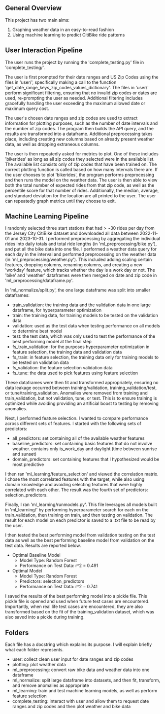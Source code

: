 ## General Overview
This project has two main aims:
1. Graphing weather data in an easy-to-read fashion
2. Using machine learning to predict CitiBike ride patterns

## User Interaction Pipeline
The user runs the project by running the 'complete_testing.py' file in 'complete_testing/'. 

The user is first prompted for their date ranges and US Zip Codes using the files in 'user/', specifically making a call to the function 'get_date_range_keys_zip_codes_values_dictionary'. The files in 'user/' perform significant filtering, ensuring that no invalid zip codes or dates are used, re-prompting the user as needed. Additional filtering includes gracefully handling the user exceeding the maximum allowed date or maximum query cost.

The user's chosen date ranges and zip codes are used to extract information for plotting purposes, such as the number of date intervals and the number of zip codes. The program then builds the API query, and the results are transformed into a dataframe. Additional preprocessing takes place, including creating new columns based on already present weather data, as well as dropping extraneous columns. 

The user is then repeatedly asked for metrics to plot. One of these includes 'bikerides' as long as all zip codes they selected were in the available list. The available list consists only of zip codes that have been trained on. The correct plotting function is called based on how many intervals there are. If the user chooses to plot 'bikerides', the program performs preprocessing and then runs the model on the weather data. The user is then able to view both the total number of expected rides from that zip code, as well as the percentile score for that number of rides. Additionally, the median, average, and standard deviation for the location are all printed to the user. The user can repeatedly graph metrics until they choose to exit.

## Machine Learning Pipeline
I randomly selected three start stations that had > ~30 rides per day from the Jersey City CitiBike dataset and downloaded all data between 2022-11-01 and 2023-10-31. I performed preprocessing by aggregating the individual rides into daily totals and total ride lengths (in 'ml_preprocessing/bike.py'), and put all the bike data into one file. I performed a weather data query for each day in the interval and performed preprocessing on the weather data (in 'ml_preprocessing/weather.py'). This included adding scaling certain features, dropping columns, renaming columns, and creating a new 'workday' feature, which tracks whether the day is a work day or not. The 'bike' and 'weather' dataframes were then merged on date and zip code in 'ml_preprocessing/dataframe.py'.

In 'ml_normalize/split.py', the one large dataframe was split into smaller dataframes:
* train_validation: the training data and the validation data in one large dataframe, for hyperparameter optimization
* train: the training data, for training models to be tested on the validation data
* validation: used as the test data when testing performance on all models to determine best model
* test: the test data, which was only used to test the performance of the best performing model at the final step
* fs_train_validation: for the purposes hyperparameter optimization in feature selection, the training data and validation data
* fs_train: in feature selection, the training data only for training models to be tested on validation data
* fs_validation: the feature selection validation data
* fs_tune: the data used to pick features using feature selection

These dataframes were then fit and transformed appropriately, ensuring no data leakage occurred between training/validation, training_validation/test, or tune/training_validation. Anomalies were removed from training and train_validation, but not validation, tune, or test. This is to ensure training is optimized while avoiding providing an artificial boost to testing by removing anomalies.

Next, I performed feature selection. I wanted to compare performance across different sets of features. I started with the following sets of predictors:
* all_predictors: set containing all of the available weather features
* baseline_predictors: set containing basic features that do not involve weather. contains only is_work_day and daylight (time between sunrise and sunset)
* domain_predictors: set containing features that I hypothesized would be most predictive

I then ran 'ml_learning/feature_selection' and viewed the correlation matrix. I chose the most correlated features with the target, while also using domain knowledge and avoiding selecting features that were highly correlated with each other. The result was the fourth set of predictors: selection_predictors.

Finally, I ran 'ml_learning/runmodels.py'. This file leverages all models built in 'ml_learning/' by performing hyperparameter search for each on the train_validation, then training on train, and then testing on validation. The result for each model on each predictor is saved to a .txt file to be read by the user. 

I then tested the best performing model from validation testing on the test data as well as the best performing baseline model from validation on the test data. Results are reported below.
* Optimal Baseline Model
	* Model Type: Random Forest
	* Performance on Test Data: r^2 = 0.491
* Optimal Model
	* Model Type: Random Forest
	* Predictors: selection_predictors
	* Performance on Test Data: r^2 = 0.741

I saved the results of the best performing model into a pickle file. This pickle file is opened and used when future test cases are encountered. Importantly, when real life test cases are encountered, they are also transformed based on the fit of the training_validation dataset, which was also saved into a pickle during training. 

## Folders
Each file has a docstring which explains its purpose. I will explain briefly what each folder represents.
* user: collect clean user input for date ranges and zip codes
* plotting: plot weather data
* ml_preprocessing: convert raw bike data and weather data into one dataframe
* ml_normalize: split large dataframe into datasets, and then fit, transform, and remove anomalies as appropriate
* ml_learning: train and test machine learning models, as well as perform feature selection
* complete_testing: interact with user and allow them to request date ranges and zip codes and then plot weather and bike data
